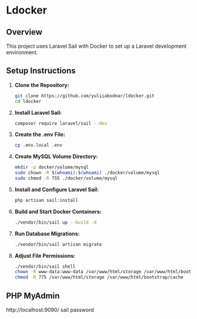 # Ldocker

## Overview

This project uses Laravel Sail with Docker to set up a Laravel development environment.

## Setup Instructions

1. **Clone the Repository:**
   ```sh
   git clone https://github.com/yuliiabodnar/ldocker.git
   cd ldocker
   
2. **Install Laravel Sail:**
   ```sh
   composer require laravel/sail --dev
   
3. **Create the .env File:**
   ```sh
   cp .env.local .env

4. **Create MySQL Volume Directory:**
   ```sh
   mkdir -p docker/volume/mysql
   sudo chown -R $(whoami):$(whoami) ./docker/volume/mysql
   sudo chmod -R 755 ./docker/volume/mysql

5. **Install and Configure Laravel Sail:**
   ```sh
   php artisan sail:install

6. **Build and Start Docker Containers:**
   ```sh
   ./vendor/bin/sail up --build -d

6. **Run Database Migrations:**
   ```sh
   ./vendor/bin/sail artisan migrate

7. **Adjust File Permissions:**
   ```sh
   ./vendor/bin/sail shell
   chown -R www-data:www-data /var/www/html/storage /var/www/html/bootstrap/cache
   chmod -R 775 /var/www/html/storage /var/www/html/bootstrap/cache

## PHP MyAdmin
   http://localhost:9090/
   sail
   password
